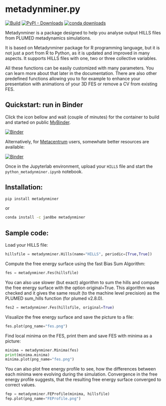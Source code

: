 # metadynminer.py



[![Build](https://github.com/Jan8be/metadynminer.py/actions/workflows/ci.yml/badge.svg)](https://github.com/Jan8be/metadynminer.py/actions/workflows/ci.yml)
[![PyPI - Downloads](https://img.shields.io/pypi/dm/metadynminer?label=PyPI%20downloads&color=green&link=https%3A%2F%2Fpypi.org%2Fproject%2Fmetadynminer%2F)](https://pypi.org/project/metadynminer/)
[![conda downloads](https://img.shields.io/conda/d/Jan8be/metadynminer?label=Conda%20total%20downloads&color=green&link=https%3A%2F%2Fanaconda.org%2FJan8be%2Fmetadynminer)](https://anaconda.org/Jan8be/metadynminer)


Metadynminer is a package designed to help you analyse output HILLS files from PLUMED metadynamics simulations. 

It is based on Metadynminer package for R programming language, but it is not just a port from R to Python, as it is updated and improved in many aspects. It supports HILLS files with one, two or three collective variables. 

All these functions can be easily customized with many parameters. You can learn more about that later in the documentation. There are also other predefined functions allowing you to for example to enhance your presentation with animations of your 3D FES or remove a CV from existing FES. 

## Quickstart: run in Binder

Click the icon bellow and wait (couple of minutes) for the container to build and started on public [MyBinder](http://mybinder.org/).

[![Binder](https://mybinder.org/badge_logo.svg)](https://mybinder.org/v2/gh/ljocha/metadynminer.py/binder)

Alternatively, for [Metacentrum](https://metacentrum.cz/) users, somewhate better resources are available:

[![Binder](https://binderhub.cloud.e-infra.cz/badge_logo.svg)](https://binderhub.cloud.e-infra.cz/v2/gh/ljocha/metadynminer.py/binder?urlpath=lab)

Once in the Jupyterlab environment, upload your ```HILLS``` file and start the ```python_metadynminer.ipynb``` notebook.

## Installation:

```bash
pip install metadynminer
```
or
```bash
conda install -c jan8be metadynminer
```

## Sample code:

Load your HILLS file: 
```python
hillsfile = metadynminer.Hills(name="HILLS", periodic=[True,True])
```
Compute the free energy surface using the fast Bias Sum Algorithm:
```python
fes = metadynminer.Fes(hillsfile)
```

You can also use slower (but exact) algorithm to sum the hills and compute the free energy surface 
with the option original=True. This algorithm was checked and it gives the same result 
(to the machine level precision) as the PLUMED sum_hills function (for plumed v2.8.0).
```python
fes2 = metadynminer.Fes(hillsfile, original=True)
```

Visualize the free energy surface and save the picture to a file:
```python
fes.plot(png_name="fes.png")
```

Find local minima on the FES, print them and save FES with minima as a picture:
```python
minima = metadynminer.Minima(fes)
print(minima.minima)
minima.plot(png_name="fes.png")
```

You can also plot free energy profile to see, how the differences between each minima were evolving 
during the simulation. Convergence in the free energy profile suggests, that the resulting free energy surface converged to correct values.
```python
fep = metadynminer.FEProfile(minima, hillsfile)
fep.plot(png_name="FEProfile.png")
```

